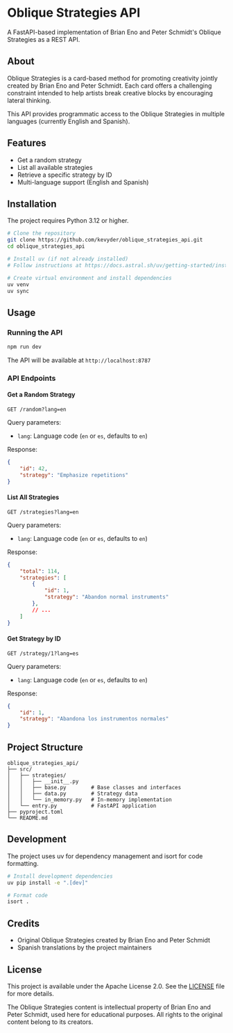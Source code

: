 # Oblique Strategies API

A FastAPI-based implementation of Brian Eno and Peter Schmidt's Oblique Strategies as a REST API.

## About

Oblique Strategies is a card-based method for promoting creativity jointly created by Brian Eno and Peter Schmidt. Each card offers a challenging constraint intended to help artists break creative blocks by encouraging lateral thinking.

This API provides programmatic access to the Oblique Strategies in multiple languages (currently English and Spanish).

## Features

- Get a random strategy
- List all available strategies
- Retrieve a specific strategy by ID
- Multi-language support (English and Spanish)

## Installation

The project requires Python 3.12 or higher.

```bash
# Clone the repository
git clone https://github.com/kevyder/oblique_strategies_api.git
cd oblique_strategies_api

# Install uv (if not already installed)
# Follow instructions at https://docs.astral.sh/uv/getting-started/installation/

# Create virtual environment and install dependencies
uv venv
uv sync
```

## Usage

### Running the API

```bash
npm run dev
```

The API will be available at `http://localhost:8787`

### API Endpoints

#### Get a Random Strategy
```http
GET /random?lang=en
```
Query parameters:
- `lang`: Language code (`en` or `es`, defaults to `en`)

Response:
```json
{
    "id": 42,
    "strategy": "Emphasize repetitions"
}
```

#### List All Strategies
```http
GET /strategies?lang=en
```
Query parameters:
- `lang`: Language code (`en` or `es`, defaults to `en`)

Response:
```json
{
    "total": 114,
    "strategies": [
        {
            "id": 1,
            "strategy": "Abandon normal instruments"
        },
        // ...
    ]
}
```

#### Get Strategy by ID
```http
GET /strategy/1?lang=es
```
Query parameters:
- `lang`: Language code (`en` or `es`, defaults to `en`)

Response:
```json
{
    "id": 1,
    "strategy": "Abandona los instrumentos normales"
}
```

## Project Structure

```
oblique_strategies_api/
├── src/
│   ├── strategies/
│   │   ├── __init__.py
│   │   ├── base.py        # Base classes and interfaces
│   │   ├── data.py        # Strategy data
│   │   └── in_memory.py   # In-memory implementation
│   └── entry.py           # FastAPI application
├── pyproject.toml
└── README.md
```

## Development

The project uses uv for dependency management and isort for code formatting.

```bash
# Install development dependencies
uv pip install -e ".[dev]"

# Format code
isort .
```

## Credits

- Original Oblique Strategies created by Brian Eno and Peter Schmidt
- Spanish translations by the project maintainers

## License

This project is available under the Apache License 2.0. See the [LICENSE](LICENSE) file for more details.

The Oblique Strategies content is intellectual property of Brian Eno and Peter Schmidt, used here for educational purposes. All rights to the original content belong to its creators.
